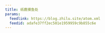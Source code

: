 ```yaml
---
title: 纸鹿摸鱼处
params:
  feedlink: https://blog.zhilu.site/atom.xml
  feedid: adafe37ff2ec501e1959959c9b855c6e
---
```

